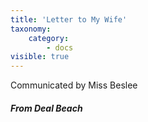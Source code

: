 ```yaml
---
title: 'Letter to My Wife'
taxonomy:
    category:
        - docs
visible: true
---
```


<div class="author">Communicated by Miss Beslee</div>

##### From Deal Beach

